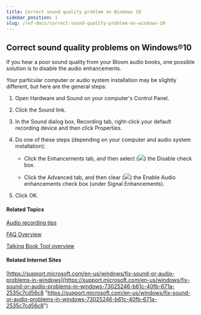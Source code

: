 ```yaml
---
title: Correct sound quality problem on Windows 10
sidebar_position: 1
slug: /ref-docs/correct-sound-quality-problem-on-windows-10
---
```


## Correct sound quality problems on Windows®10

If you hear a poor sound quality from your Bloom audio books, one possible solution is to disable the audio enhancements.

Your particular computer or audio system installation may be slightly different, but here are the general steps:

1.  Open Hardware and Sound on your computer's Control Panel.
    
2.  Click the Sound link.
    
3.  In the Sound dialog box, Recording tab, right-click your default recording device and then click Properties.
    
4.  Do one of these steps (depending on your computer and audio system installation):
    
    -   Click the Enhancements tab, and then select (![](/ref-docs-assets/images/CheckedBox.PNG)) the Disable check box.
        
    -   Click the Advanced tab, and then clear (![](/ref-docs-assets/images/UncheckedBox.PNG)) the Enable Audio enhancements check box (under Signal Enhancements).
        
5.  Click OK.
    

#### Related Topics

[Audio recording tips](Recording_tips.md)

[FAQ Overview](../../../FAQ/New_Topic.md)

[Talking Book Tool overview](Talking_Book_Tool_overview.md)

#### Related Internet Sites

[https://support.microsoft.com/en-us/windows/fix-sound-or-audio-problems-in-windows](https://support.microsoft.com/en-us/windows/fix-sound-or-audio-problems-in-windows-73025246-b61c-40fb-671a-2535c7cd56c8 "https://support.microsoft.com/en-us/windows/fix-sound-or-audio-problems-in-windows-73025246-b61c-40fb-671a-2535c7cd56c8")